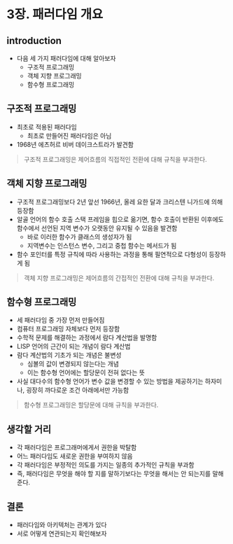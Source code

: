 # 3장. 패러다임 개요

## introduction

- 다음 세 가지 패러다임에 대해 알아보자
  - 구조적 프로그래밍
  - 객체 지향 프로그래밍
  - 함수형 프로그래밍

## 구조적 프로그래밍

- 최초로 적용된 패러다임
  - 최초로 만들어진 패러다임은 아님
- 1968년 에츠허르 비버 데이크스트라가 발견함

> 구조적 프로그래밍은 제어흐름의 직접적인 전환에 대해 규칙을 부과한다.

## 객체 지향 프로그래밍

- 구조적 프로그래밍보다 2년 앞선 1966년, 올레 요한 달과 크리스텐 니가드에 의해 등장함
- 알골 언어의 함수 호출 스택 프레임을 힙으로 옮기면, 함수 호출이 반환된 이후에도 함수에서 선언된 지역 변수가 오랫동안 유지될 수 있음을 발견함
  - 바로 이러한 함수가 클래스의 생성자가 됨
  - 지역변수는 인스턴스 변수, 그리고 중첩 함수는 메서드가 됨
- 함수 포인터를 특정 규칙에 따라 사용하는 과정을 통해 필연적으로 다형성이 등장하게 됨

> 객체 지향 프로그래밍은 제어흐름의 간접적인 전환에 대해 규칙을 부과한다.

## 함수형 프로그래밍

- 세 패러다임 중 가장 먼저 만들어짐
- 컴퓨터 프로그래밍 자체보다 먼저 등장함
- 수학적 문제를 해결하는 과정에서 람다 계산법을 발명함
- LISP 언어의 근간이 되는 개념이 람다 계산법
- 람다 계산법의 기초가 되는 개념은 불변성
  - 심볼의 값이 변경되지 않는다는 개념
  - 이는 함수형 언어에는 할당문이 전혀 없다는 뜻
- 사실 대다수의 함수형 언어가 변수 값을 변경할 수 있는 방법을 제공하기는 하자미나, 굉장히 까다로운 조건 아래에서만 가능함

> 함수형 프로그래밍은 할당문에 대해 규칙을 부과한다.

## 생각할 거리

- 각 패러다임은 프로그래머에게서 권한을 박탈함
- 어느 패러다임도 새로운 권한을 부여하지 않음
- 각 패러다임은 부정적인 의도를 가지는 일종의 추가적인 규칙을 부과함
- 즉, 패러다임은 무엇을 해야 할 지를 말하기보다는 무엇을 해서는 안 되는지를 말해준다.

## 결론

- 패러다임와 아키텍처는 관계가 있다
- 서로 어떻게 연관되는지 확인해보자
